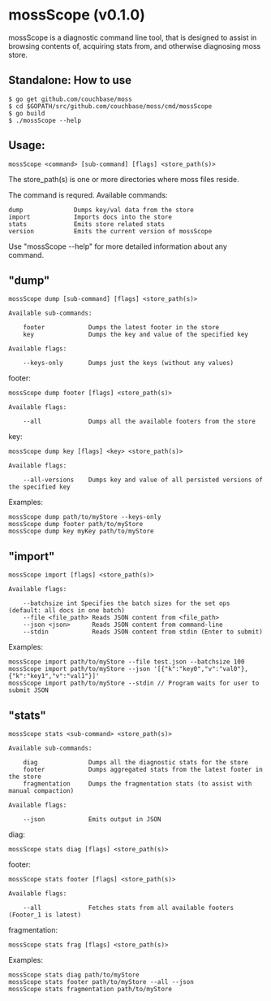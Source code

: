 mossScope (v0.1.0)
==================

mossScope is a diagnostic command line tool, that is designed to assist
in browsing contents of, acquiring stats from, and otherwise diagnosing
moss store.

Standalone: How to use
----------------------

    $ go get github.com/couchbase/moss
    $ cd $GOPATH/src/github.com/couchbase/moss/cmd/mossScope
    $ go build
    $ ./mossScope --help

Usage:
------

    mossScope <command> [sub-command] [flags] <store_path(s)>

The store_path(s) is one or more directories where moss files reside.

The command is requred. Available commands:

    dump              Dumps key/val data from the store
    import            Imports docs into the store
    stats             Emits store related stats
    version           Emits the current version of mossScope

Use "mossScope <command> --help" for more detailed information about
any command.

"dump"
------

    mossScope dump [sub-command] [flags] <store_path(s)>

    Available sub-commands:

        footer            Dumps the latest footer in the store
        key               Dumps the key and value of the specified key

    Available flags:

        --keys-only       Dumps just the keys (without any values)

footer:

    mossScope dump footer [flags] <store_path(s)>

    Available flags:

        --all             Dumps all the available footers from the store

key:

    mossScope dump key [flags] <key> <store_path(s)>

    Available flags:

        --all-versions    Dumps key and value of all persisted versions of the specified key

Examples:

    mossScope dump path/to/myStore --keys-only
    mossScope dump footer path/to/myStore
    mossScope dump key myKey path/to/myStore

"import"
--------

    mossScope import [flags] <store_path(s)>

    Available flags:

        --batchsize int Specifies the batch sizes for the set ops (default: all docs in one batch)
        --file <file_path> Reads JSON content from <file_path>
        --json <json>      Reads JSON content from command-line
        --stdin            Reads JSON content from stdin (Enter to submit)

Examples:

    mossScope import path/to/myStore --file test.json --batchsize 100
    mossScope import path/to/myStore --json '[{"k":"key0","v":"val0"},{"k":"key1","v":"val1"}]'
    mossScope import path/to/myStore --stdin // Program waits for user to submit JSON

"stats"
-------

    mossScope stats <sub-command> <store_path(s)>

    Available sub-commands:

        diag              Dumps all the diagnostic stats for the store
        footer            Dumps aggregated stats from the latest footer in the store
        fragmentation     Dumps the fragmentation stats (to assist with manual compaction)

    Available flags:

        --json            Emits output in JSON

diag:

    mossScope stats diag [flags] <store_path(s)>

footer:

    mossScope stats footer [flags] <store_path(s)>

    Available flags:

        --all             Fetches stats from all available footers (Footer_1 is latest)

fragmentation:

    mossScope stats frag [flags] <store_path(s)>

Examples:

    mossScope stats diag path/to/myStore
    mossScope stats footer path/to/myStore --all --json
    mossScope stats fragmentation path/to/myStore
